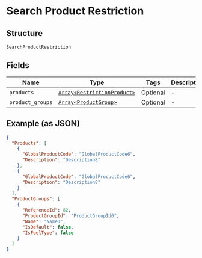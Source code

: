 
# Search Product Restriction

## Structure

`SearchProductRestriction`

## Fields

| Name | Type | Tags | Description |
|  --- | --- | --- | --- |
| `products` | [`Array<RestrictionProduct>`](../../doc/models/restriction-product.md) | Optional | - |
| `product_groups` | [`Array<ProductGroup>`](../../doc/models/product-group.md) | Optional | - |

## Example (as JSON)

```json
{
  "Products": [
    {
      "GlobalProductCode": "GlobalProductCode6",
      "Description": "Description8"
    },
    {
      "GlobalProductCode": "GlobalProductCode6",
      "Description": "Description8"
    }
  ],
  "ProductGroups": [
    {
      "ReferenceId": 82,
      "ProductGroupId": "ProductGroupId6",
      "Name": "Name0",
      "IsDefault": false,
      "IsFuelType": false
    }
  ]
}
```

